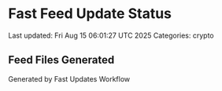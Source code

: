 # Fast Feed Update Status
Last updated: Fri Aug 15 06:01:27 UTC 2025
Categories: crypto

## Feed Files Generated

Generated by Fast Updates Workflow
